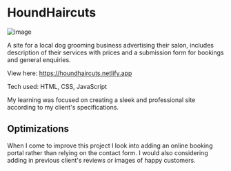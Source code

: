 # HoundHaircuts

![image](https://user-images.githubusercontent.com/90465357/213479388-9529c968-1c27-4fc0-ba95-becd34295ee0.png)

A site for a local dog grooming business advertising their salon, includes description of their services with prices and a submission form for bookings and general enquiries.

View here: https://houndhaircuts.netlify.app

Tech used: HTML, CSS, JavaScript

My learning was focused on creating a sleek and professional site according to my client's specifications.

## Optimizations

When I come to improve this project I look into adding an online booking portal rather than relying on the contact form. I would also considering adding in previous client's reviews or images of happy customers.

<!-- 
## Lessons Learned:

Manipulating complex bl -->
